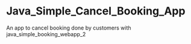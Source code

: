 # Java_Simple_Cancel_Booking_App
An app to cancel booking done by customers with  java_simple_booking_webapp_2
